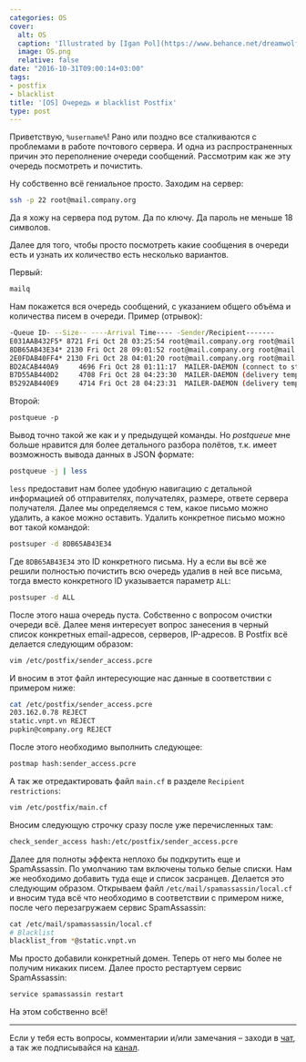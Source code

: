 ```yaml
---
categories: OS
cover:
  alt: OS
  caption: 'Illustrated by [Igan Pol](https://www.behance.net/dreamwolf97d61e)'
  image: OS.png
  relative: false
date: "2016-10-31T09:00:14+03:00"
tags:
- postfix
- blacklist
title: '[OS] Очередь и blacklist Postfix'
type: post
---
```


Приветствую, `%username%`! Рано или поздно все сталкиваются с проблемами в работе почтового сервера. И одна из распространенных причин это переполнение очереди сообщений. Рассмотрим как же эту очередь посмотреть и почистить.

Ну собственно всё гениальное просто. Заходим на сервер:

```bash
ssh -p 22 root@mail.company.org
```

Да я хожу на сервера под рутом. Да по ключу. Да пароль не меньше 18 символов.

Далее для того, чтобы просто посмотреть какие сообщения в очереди есть и узнать их количество есть несколько вариантов.

Первый:

```bash
mailq
```

Нам покажется вся очередь сообщений, с указанием общего объёма и количества писем в очереди. Пример (отрывок):

```bash
-Queue ID- --Size-- ----Arrival Time---- -Sender/Recipient------- 
E031AAB432F5* 8721 Fri Oct 28 03:25:54 root@mail.company.org root@mail.company.org 
8DB65AB43E34* 2130 Fri Oct 28 09:01:52 root@mail.company.org root@mail.company.org 
2E0FDAB40FF4* 2130 Fri Oct 28 04:01:20 root@mail.company.org root@mail.company.org 
BD2ACAB440A9     4696 Fri Oct 28 01:11:17  MAILER-DAEMON (connect to static.vnpt.vn[203.162.0.78]:25: Connection refused) Rivera.68@static.vnpt.vn 
B7D55AB440D2     4708 Fri Oct 28 04:23:30  MAILER-DAEMON (delivery temporarily suspended: connect to static.vnpt.vn[203.162.0.78]:25: Connection refused) Sanchez.4098@static.vnpt.vn 
B5292AB440E9     4714 Fri Oct 28 04:23:31  MAILER-DAEMON (delivery temporarily suspended: connect to static.vnpt.vn[203.162.0.78]:25: Connection refused) Sanchez.4098@static.vnpt.vn -- 3542 Kbytes in 195 Requests.
```

Второй:

```bash
postqueue -p
```

Вывод точно такой же как и у предыдущей команды. Но *postqueue* мне больше нравится для более детального разбора полётов, т.к. имеет возможность вывода данных в JSON формате:

```bash
postqueue -j | less
```

`less` предоставит нам более удобную навигацию с детальной информацией об отправителях, получателях, размере, ответе сервера получателя. Далее мы определяемся с тем, какое письмо можно удалить, а какое можно оставить. Удалить конкретное письмо можно вот такой командой:

```bash
postsuper -d 8DB65AB43E34
```

Где `8DB65AB43E34` это ID конкретного письма. Ну а если вы всё же решили полностью почистить всю очередь удалив в ней все письма, тогда вместо конкретного ID указывается параметр `ALL`:

```bash
postsuper -d ALL
```

После этого наша очередь пуста. Собственно с вопросом очистки очереди всё. Далее меня интересует вопрос занесения в черный список конкретных email-адресов, серверов, IP-адресов. В Postfix всё делается следующим образом:

```bash
vim /etc/postfix/sender_access.pcre
```

И вносим в этот файл интересующие нас данные в соответствии с примером ниже:

```bash
cat /etc/postfix/sender_access.pcre
203.162.0.78 REJECT 
static.vnpt.vn REJECT 
pupkin@company.org REJECT
```

После этого необходимо выполнить следующее:

```bash
postmap hash:sender_access.pcre
```

А так же отредактировать файл `main.cf` в разделе `Recipient restrictions`:

```bash
vim /etc/postfix/main.cf
```

Вносим следующую строчку сразу после уже перечисленных там:

```bash
check_sender_access hash:/etc/postfix/sender_access.pcre
```

Далее для полноты эффекта неплохо бы подкрутить еще и SpamAssassin. По умолчанию там включены только белые списки. Нам же необходимо добавить туда еще и список засранцев. Делается это следующим образом. Открываем файл `/etc/mail/spamassassin/local.cf` и вносим туда всё что необходимо в соответствии с примером ниже, после чего перезагружаем сервис SpamAssassin:

```bash
cat /etc/mail/spamassassin/local.cf
# Blacklist
blacklist_from *@static.vnpt.vn
```

Мы просто добавили конкретный домен. Теперь от него мы более не получим никаких писем. Далее просто рестартуем сервис SpamAssassin:

```bash
service spamassassin restart
```

На этом собственно всё!

---
Если у тебя есть вопросы, комментарии и/или замечания – заходи в [чат](https://ttttt.me/jtprogru_chat), а так же подписывайся на [канал](https://ttttt.me/jtprogru_channel).
